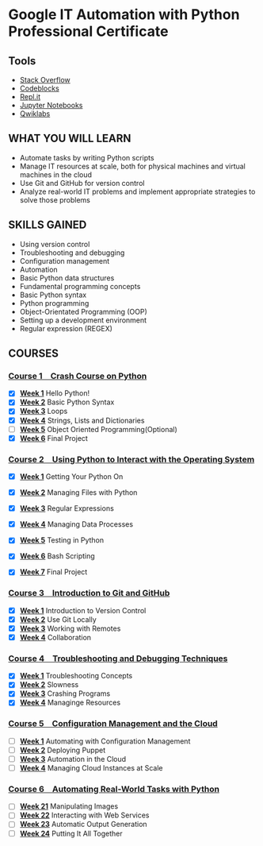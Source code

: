 # Google IT Automation with Python<br />Professional Certificate

## Tools

- [Stack Overflow]
- [Codeblocks]
- [Repl.it]
- [Jupyter Notebooks]
- [Qwiklabs]

[stack overflow]: https://stackoverflow.com/
[codeblocks]: http://www.codeblocks.org/
[Repl.it]: https://repl.it/
[jupyter notebooks]: https://jupyter.org/
[qwiklabs]: https://www.qwiklabs.com/

## WHAT YOU WILL LEARN

- Automate tasks by writing Python scripts
- Manage IT resources at scale, both for physical machines and virtual machines in the cloud
- Use Git and GitHub for version control
- Analyze real-world IT problems and implement appropriate strategies to solve those problems

## SKILLS GAINED

- Using version control
- Troubleshooting and debugging
- Configuration management
- Automation
- Basic Python data structures
- Fundamental programming concepts
- Basic Python syntax
- Python programming
- Object-Orientated Programming (OOP)
- Setting up a development environment
- Regular expression (REGEX)

## COURSES

### [Course 1&emsp;Crash Course on Python](Course_1/)

- [x] [**Week 1**](Course_1/Week_1) Hello Python!
- [x] [**Week 2**](Course_1/Week_2) Basic Python Syntax
- [x] [**Week 3**](Course_1/Week_3) Loops
- [x] [**Week 4**](Course_1/Week_4) Strings, Lists and Dictionaries
- [ ] [**Week 5**](Course_1/Week_5) Object Oriented Programming(Optional)
- [x] [**Week 6**](Course_1/Week_6) Final Project

### [Course 2&emsp;Using Python to Interact with the Operating System](Course_2/)

- [x] [**Week 1**](Course_2/Week_1) Getting Your Python On
- [x] [**Week 2**](Course_2/Week_2) Managing Files with Python
- [x] [**Week 3**](Course_2/Week_3) Regular Expressions
- [x] [**Week 4**](Course_2/Week_4) Managing Data Processes
- [x] [**Week 5**](Course_2/Week_5) Testing in Python
- [x] [**Week 6**](Course_2/Week_6) Bash Scripting
- [x] [**Week 7**](Course_2/Week_7) Final Project


### [Course 3&emsp;Introduction to Git and GitHub](Course_3/)

- [x] [**Week 1**](Course_3/Week_1) Introduction to Version Control
- [x] [**Week 2**](Course_3/Week_2) Use Git Locally
- [x] [**Week 3**](Course_3/Week_3) Working with Remotes
- [x] [**Week 4**](Course_3/Week_4) Collaboration

### [Course 4&emsp;Troubleshooting and Debugging Techniques](Course_4/)

- [x] [**Week 1**](Course_4/Week_1) Troubleshooting Concepts
- [x] [**Week 2**](Course_4/Week_2) Slowness
- [x] [**Week 3**](Course_4/Week_3) Crashing Programs
- [x] [**Week 4**](Course_4/Week_4) Managinge Resources

### [Course 5&emsp;Configuration Management and the Cloud](Course_5/)

- [ ] [**Week 1**](Course_5/Week_1) Automating with Configuration Management
- [ ] [**Week 2**](Course_5/Week_2) Deploying Puppet
- [ ] [**Week 3**](Course_5/Week_3) Automation in the Cloud
- [ ] [**Week 4**](Course_5/Week_4) Managing Cloud Instances at Scale

### [Course 6&emsp;Automating Real-World Tasks with Python](Course_6/)

- [ ] [**Week 21**](Course_6/Week_1) Manipulating Images
- [ ] [**Week 22**](Course_6/Week_2) Interacting with Web Services
- [ ] [**Week 23**](Course_6/Week_3) Automatic Output Generation
- [ ] [**Week 24**](Course_6/Week_4) Putting It All Together

